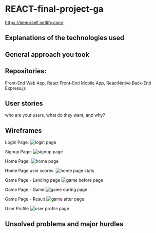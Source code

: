 # REACT-final-project-ga
https://beeurself.netlify.com/

## Explanations of the technologies used


## General approach you took


## Repositories:
Front-End Web App, React
Front-End Mobile App, ReactNative
Back-End Express.js

## User stories
who are your users, what do they want, and why?

## Wireframes

Login Page:
![login page](https://img4.hostingpics.net/pics/160242login.png)

Signup Page:
![signup page](https://img4.hostingpics.net/pics/265037signup.png)

Home Page:
![home page](https://img4.hostingpics.net/pics/659779homepage.png)

Home Page user scores:
![home page stats](https://img4.hostingpics.net/pics/257466homepagestat.png)

Game Page - Landing page
![game before page](https://img4.hostingpics.net/pics/722379gamebefore.png)

Game Page - Game
![game during page](https://img4.hostingpics.net/pics/419780gameduring.png)

Game Page - Result
![game after page](https://img4.hostingpics.net/pics/212842gameafter.png)

User Profile
![user profile page](https://img4.hostingpics.net/pics/259584userprofile.png)

## Unsolved problems and major hurdles
